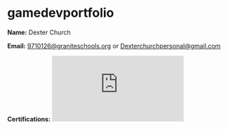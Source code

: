 # gamedevportfolio

**Name:** Dexter Church

**Email:** 9710126@graniteschools.org or Dexterchurchpersonal@gmail.com

**Certifications:** ![image](https://github.com/user-attachments/files/18152735/Dexter.Church_Game.Development.Fundamentals_12162024.pdf)

